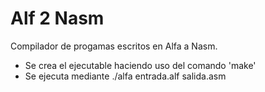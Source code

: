 # Alf 2 Nasm
Compilador de progamas escritos en Alfa a Nasm.

- Se crea el ejecutable haciendo uso del comando 'make'
- Se ejecuta mediante ./alfa entrada.alf salida.asm 
